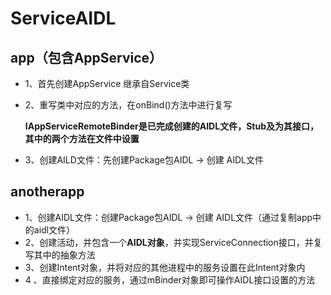  # ServiceAIDL
 ## app（包含AppService）
* 1、首先创建AppService 继承自Service类
* 2、重写类中对应的方法，在onBind()方法中进行复写

  **IAppServiceRemoteBinder是已完成创建的AIDL文件，Stub及为其接口，其中的两个方法在文件中设置**

* 3、创建AILD文件：先创建Package包AIDL -> 创建 AIDL文件

 ## anotherapp
* 1、创建AIDL文件：创建Package包AIDL -> 创建 AIDL文件（通过复制app中的aidl文件）
* 2、创建活动，并包含一个**AIDL对象**，并实现ServiceConnection接口，并复写其中的抽象方法
* 3、创建Intent对象，并将对应的其他进程中的服务设置在此Intent对象内
* 4 、直接绑定对应的服务，通过mBinder对象即可操作AIDL接口设置的方法

